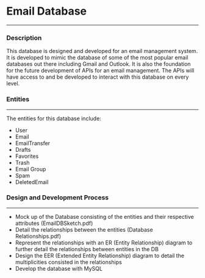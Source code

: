 # Email Database
---
### Description 
This database is designed and developed for an email management system. It is developed to mimic the database of some of the most popular email databases out there including Gmail and Outlook. It is also the foundation for the future development of APIs for an email management. The APIs will have access to and be developed to interact with this database on every level.

### Entities
---
The entities for this database include:
- User 
- Email
- EmailTransfer
- Drafts
- Favorites
- Trash
- Email Group
- Spam
- DeletedEmail

### Design and Development Process
---
- Mock up of the Database consisting of the entities and their respective attributes (EmailDBSketch.pdf)
- Detail the relationships between the entities (Database Relationships.pdf)
- Represent the relationships with an ER (Entity Relationship) diagram to further detail the relationships between entities in the DB
- Design the EER (Extended Entity Relationship) diagram to detail the multiplicities consisted in the relationships
- Develop the database with MySQL
